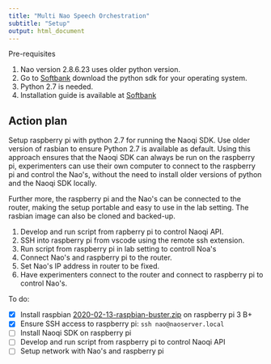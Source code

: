 ```yaml
---
title: "Multi Nao Speech Orchestration"
subtitle: "Setup"
output: html_document
---
```


Pre-requisites

1. Nao version 2.8.6.23 uses older python version.
2. Go to [Softbank](http://doc.aldebaran.com/2-5/dev/python/index.html) download the python sdk for your operating system.
3. Python 2.7 is needed.
4. Installation guide is available at [Softbank](http://doc.aldebaran.com/2-5/dev/python/install_guide.html)

## Action plan

Setup raspberry pi with python 2.7 for running the Naoqi SDK. Use older version of rasbian to ensure Python 2.7 is available as default. Using this approach ensures that the Naoqi SDK can always be run on the raspberry pi, experimenters can use their own computer to connect to the raspberry pi and control the Nao's, without the need to install older versions of python and the Naoqi SDK locally. 

Further more, the raspberry pi and the Nao's can be connected to the router, making the setup portable and easy to use in the lab setting. The rasbian image can also be cloned and backed-up.

1. Develop and run script from rapberry pi to control Naoqi API.
2. SSH into raspberry pi from vscode using the remote ssh extension.
3. Run script from raspberry pi in lab setting to controll Noa's
4. Connect Nao's and raspberry pi to the router.
5. Set Nao's IP address in router to be fixed.
6. Have experimenters connect to the router and connect to raspberry pi to control Nao's.

To do: 

- [x] Install raspbian [2020-02-13-raspbian-buster.zip](https://downloads.raspberrypi.org/raspbian/images/raspbian-2020-02-14/) on raspberry pi 3 B+
- [x] Ensure SSH access to raspberry pi: `ssh nao@naoserver.local`
- [ ] Install Naoqi SDK on raspberry pi
- [ ] Develop and run script from raspberry pi to control Naoqi API
- [ ] Setup network with Nao's and raspberry pi
